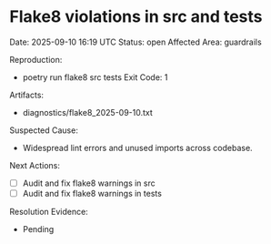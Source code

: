# Flake8 violations in src and tests
Date: 2025-09-10 16:19 UTC
Status: open
Affected Area: guardrails

Reproduction:
  - poetry run flake8 src tests
Exit Code: 1

Artifacts:
  - diagnostics/flake8_2025-09-10.txt

Suspected Cause:
  - Widespread lint errors and unused imports across codebase.

Next Actions:
  - [ ] Audit and fix flake8 warnings in src
  - [ ] Audit and fix flake8 warnings in tests

Resolution Evidence:
  - Pending
